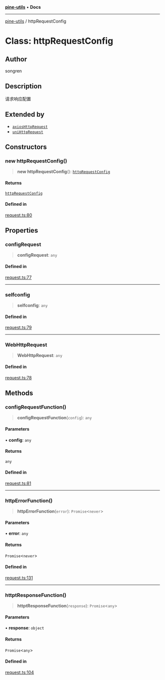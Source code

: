 [**pine-utils**](../README.md) • **Docs**

***

[pine-utils](../globals.md) / httpRequestConfig

# Class: httpRequestConfig

## Author

songren

## Description

请求响应配置

## Extended by

- [`axiosHttpRequest`](axiosHttpRequest.md)
- [`uniHttpRequest`](uniHttpRequest.md)

## Constructors

### new httpRequestConfig()

> **new httpRequestConfig**(): [`httpRequestConfig`](httpRequestConfig.md)

#### Returns

[`httpRequestConfig`](httpRequestConfig.md)

#### Defined in

[request.ts:80](https://github.com/byzhyt/pine-utils/blob/924fa77904d2b99c7ab94631f9f8a700b695aa96/src/request.ts#L80)

## Properties

### configRequest

> **configRequest**: `any`

#### Defined in

[request.ts:77](https://github.com/byzhyt/pine-utils/blob/924fa77904d2b99c7ab94631f9f8a700b695aa96/src/request.ts#L77)

***

### selfconfig

> **selfconfig**: `any`

#### Defined in

[request.ts:79](https://github.com/byzhyt/pine-utils/blob/924fa77904d2b99c7ab94631f9f8a700b695aa96/src/request.ts#L79)

***

### WebHttpRequest

> **WebHttpRequest**: `any`

#### Defined in

[request.ts:78](https://github.com/byzhyt/pine-utils/blob/924fa77904d2b99c7ab94631f9f8a700b695aa96/src/request.ts#L78)

## Methods

### configRequestFunction()

> **configRequestFunction**(`config`): `any`

#### Parameters

• **config**: `any`

#### Returns

`any`

#### Defined in

[request.ts:81](https://github.com/byzhyt/pine-utils/blob/924fa77904d2b99c7ab94631f9f8a700b695aa96/src/request.ts#L81)

***

### httpErrorFunction()

> **httpErrorFunction**(`error`): `Promise`\<`never`\>

#### Parameters

• **error**: `any`

#### Returns

`Promise`\<`never`\>

#### Defined in

[request.ts:131](https://github.com/byzhyt/pine-utils/blob/924fa77904d2b99c7ab94631f9f8a700b695aa96/src/request.ts#L131)

***

### httptResponseFunction()

> **httptResponseFunction**(`response`): `Promise`\<`any`\>

#### Parameters

• **response**: `object`

#### Returns

`Promise`\<`any`\>

#### Defined in

[request.ts:104](https://github.com/byzhyt/pine-utils/blob/924fa77904d2b99c7ab94631f9f8a700b695aa96/src/request.ts#L104)
